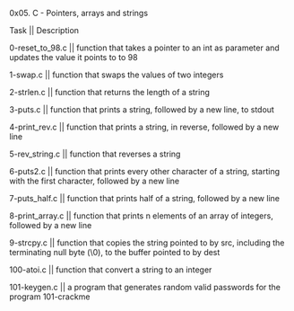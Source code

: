 0x05. C - Pointers, arrays and strings

Task || Description

0-reset_to_98.c || function that takes a pointer to an int as parameter and updates the value it points to to 98

1-swap.c || function that swaps the values of two integers

2-strlen.c ||  function that returns the length of a string

3-puts.c || function that prints a string, followed by a new line, to stdout

4-print_rev.c || function that prints a string, in reverse, followed by a new line

5-rev_string.c || function that reverses a string

6-puts2.c || function that prints every other character of a string, starting with the first character, followed by a new line

7-puts_half.c || function that prints half of a string, followed by a new line

8-print_array.c || function that prints n elements of an array of integers, followed by a new line

9-strcpy.c ||  function that copies the string pointed to by src, including the terminating null byte (\0), to the buffer pointed to by dest

100-atoi.c || function that convert a string to an integer

101-keygen.c || a program that generates random valid passwords for the program 101-crackme
